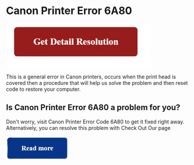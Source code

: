 # Canon Printer Error 6A80

[![Canon printer error code E04](red2.png)](https://computersolve.com/canon-printer-error-6a80/)

This is a general error in Canon printers, occurs when the print head is covered then a procedure that will help us solve the problem and then reset code to restore your computer.


## Is Canon Printer Error 6A80 a problem for you?


Don't worry, visit Canon Printer Error Code 6A80 to get it fixed right away. Alternatively, you can resolve this problem with Check Out Our page 

 [![Canon Printer Error 6A80](read.png)](https://computersolve.com/canon-printer-error-6a80/) 
